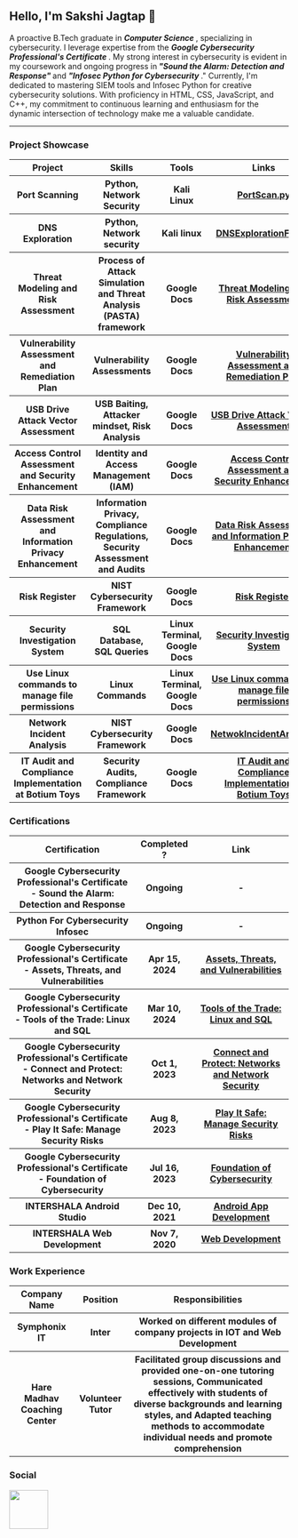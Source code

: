 <h2> Hello, I'm Sakshi Jagtap 🌱</h2>

<p> A proactive B.Tech graduate in <em> <b> Computer Science </b></em>, specializing in cybersecurity. I leverage expertise from the <em> <b>Google Cybersecurity Professional's Certificate  </b></em>. My strong interest in cybersecurity is evident in my coursework and ongoing progress in<em><b> "Sound the Alarm: Detection and Response" </b></em> and <em><b> "Infosec Python for Cybersecurity </b> </em>." Currently, I'm dedicated to mastering SIEM tools and Infosec Python for creative cybersecurity solutions. With proficiency in HTML, CSS, JavaScript, and C++, my commitment to continuous learning and enthusiasm for the dynamic intersection of technology make me a valuable candidate.</p>
<hr> 
 <h3> Project Showcase</h3>
 <table>
 <tr>
  <th> Project</th>
   <th> Skills</th>
   <th> Tools</th>
   <th> Links</th>
 </tr>
 <tr>
   <th>Port Scanning</th>
   <th> Python, Network Security</th>
   <th> Kali Linux</th>
   <th><a href = "https://github.com/SakshiPralhad/Projects/blob/main/PortScan.py"> PortScan.py</a></th>
 </tr>
 <tr>
   <th> DNS Exploration</th>
   <th>Python, Network security</th>
   <th> Kali linux </th>
   <th> <a href = "https://github.com/SakshiPralhad/Projects/tree/main/DNSExploration "> DNSExplorationFolder</a></th>
 </tr>
  <tr>
  <th> Threat Modeling and Risk Assessment</th>
   <th> Process of Attack Simulation and Threat Analysis (PASTA) framework</th>
   <th>Google Docs</th>
   <th> <a href = "https://github.com/SakshiPralhad/PASTAFramework">Threat Modeling and Risk Assessment</a></th>
 </tr>
  <tr>
  <th> Vulnerability Assessment and Remediation Plan</th>
   <th>Vulnerability Assessments </th>
   <th> Google Docs</th>
   <th> <a href="https://github.com/SakshiPralhad/VulnerableAssessment">Vulnerability Assessment and Remediation Plan</a></th>
 </tr>
  <tr>
  <th>USB Drive Attack Vector Assessment</th>
   <th>USB Baiting, Attacker mindset, Risk Analysis</th>
   <th> Google Docs</th>
   <th><a href="https://github.com/SakshiPralhad/USBBaiting">USB Drive Attack Vector Assessment</a></th>
 </tr>
  <tr>
  <th> Access Control Assessment and Security Enhancement</th>
   <th> Identity and Access Management (IAM)</th>
   <th>Google Docs</th>
   <th><a href="https://github.com/SakshiPralhad/AccessControl">Access Control Assessment and Security Enhancement</a></th>
 </tr>
  <tr>
  <th> Data Risk Assessment and Information Privacy Enhancement</th>
   <th> Information Privacy, Compliance Regulations, Security Assessment and Audits</th>
   <th>Google Docs</th>
   <th><a href="https://github.com/SakshiPralhad/DataLeak">Data Risk Assessment and Information Privacy Enhancement</a></th>
 </tr>
 <tr>
   <th> Risk Register</th>
   <th>NIST Cybersecurity Framework</th>
   <th>Google Docs</th>
   <th> <a href = "https://github.com/SakshiPralhad/RiskRegister">Risk Register</a></th>
 </tr>
 <tr>
   <tr>
  <th> Security Investigation System</th>
   <th> SQL Database, SQL Queries</th>
   <th> Linux Terminal, Google Docs </th>
   <th><a href="https://github.com/SakshiPralhad/SqlQueries">Security Investigation System</a></th>
 </tr>
   <tr>
  <th> Use Linux commands to manage file permissions</th>
   <th> Linux Commands</th>
   <th> Linux Terminal, Google Docs</th>
   <th><a href="https://github.com/SakshiPralhad/Linux-File-Permission-">Use Linux commands to manage file permissions</a></th>
 </tr>
   <th>Network Incident Analysis </th>
   <th> NIST Cybersecurity Framework</th>
   <th> Google Docs</th>
   <th> <a href = "https://github.com/SakshiPralhad/NetworkIncidentAnalysis" > NetwokIncidentAnalysis</a></th>
 </tr>
 <tr>
  <th> IT Audit and Compliance Implementation at Botium Toys</th>
   <th> Security Audits, Compliance Framework </th>
   <th> Google Docs</th>
   <th><a href="https://github.com/SakshiPralhad/SecurityAudit">IT Audit and Compliance Implementation at Botium Toys</a></th>
 </tr>
 
 
   
 </table>
 <h3> Certifications </h3>
<table>
 <tr>
  <th> Certification</th>
   <th> Completed ?</th>
   <th> Link </th>
 </tr>
  <tr>
  <th>Google Cybersecurity Professional's Certificate - Sound the Alarm: Detection and Response </th>
   <th>Ongoing</th>
   <th> - </th>
 </tr>
  <tr>
  <th>Python For Cybersecurity Infosec</th>
   <th>Ongoing</th>
   <th> - </th>
 </tr>
 <tr>
  <th> Google Cybersecurity Professional's Certificate - Assets, Threats, and Vulnerabilities</th>
   <th>Apr 15, 2024</th>
   <th><a href = "https://drive.google.com/file/d/1Vaf-q6xD_4lqHeMtNanwmRboxzSAuDp4/view?usp=sharing">Assets, Threats, and Vulnerabilities</a> </th>
 </tr>
 <tr>
  <th>Google Cybersecurity Professional's Certificate - Tools of the Trade: Linux and SQL</th>
 <th>Mar 10, 2024</th>
  <th><a href="https://drive.google.com/file/d/1k2qBbCF47iYcHz41COE2Zeoy575sTioQ/view?usp=sharing">Tools of the Trade: Linux and SQL</a></th>
  </tr>
  <tr>
  <th> Google Cybersecurity Professional's Certificate - Connect and Protect: Networks and Network Security </th>
   <th> Oct 1, 2023</th>
   <th> <a href = "https://drive.google.com/file/d/1rCYcyfgyRwWAROTgbJ4nh9Gg2Dly7FfT/view?usp=sharing">Connect and Protect: Networks and Network Security</a> </th>
 </tr>
<tr>
  <th> Google Cybersecurity Professional's Certificate - Play It Safe: Manage Security Risks </th>
   <th>Aug 8, 2023</th>
   <th><a href = "https://drive.google.com/file/d/1JDt_Vyo1q_9hY42sr76w9pCICdq80Zch/view?usp=sharing">Play It Safe: Manage Security Risks </a></th>
 </tr>
<tr>
  <th> Google Cybersecurity Professional's Certificate - Foundation of Cybersecurity</th>
   <th>Jul 16,  2023</th>
   <th><a href="https://drive.google.com/file/d/1-l5-5EWgquCkmufHJn76C3SX2eesYfIc/view?usp=sharing"> Foundation of Cybersecurity</a> </th>
 </tr>
<tr>
  <th>INTERSHALA Android Studio</th>
   <th> Dec 10, 2021</th>
   <th> <a href="https://drive.google.com/file/d/1O2ea-YOQ4qS4x7syMPyxZlywUg-q7Qrb/view?usp=sharing">Android App Development</a> </th>
 </tr>
<tr>
  <th> INTERSHALA Web Development</th>
   <th> Nov 7, 2020</th>
   <th> <a href = "https://drive.google.com/file/d/1cSzM_jH_ewin2YZTY_Aatm2HgsqEehla/view?usp=sharing">Web Development</a> </th>
 </tr>
 

</table>
<h3> Work Experience </h3>
<table>
 <tr>
  <th>Company Name </th>
  <th>Position </th>
  <th>Responsibilities</th>
 </tr>
  <tr>
  <th>Symphonix IT</th>
  <th>Inter </th>
  <th>Worked on different modules of company projects in IOT and Web Development </th>
 </tr>
  <tr>
  <th>Hare Madhav Coaching Center </th>
  <th>Volunteer Tutor </th>
  <th>Facilitated group discussions and provided one-on-one tutoring sessions,
Communicated effectively with students of diverse backgrounds and learning styles, and 
Adapted teaching methods to accommodate individual needs and promote comprehension
</th>
 </tr>
</table>

<h3>Social</h3>
<a href = "https://www.linkedin.com/in/sakshi-jagtap-7837771a8/"><img src = "https://encrypted-tbn0.gstatic.com/images?q=tbn:ANd9GcToB5kZ3p6rX20iEz1XE6EaDhgGgSjEVOuRY8b2JDOyug&s" style = "width : 70px; height : 70px; display: inline-block;" ></a> 




